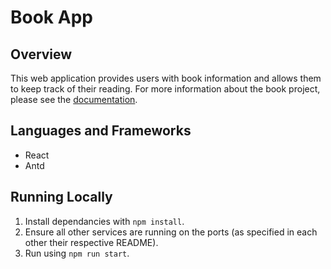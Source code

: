 # Book App
## Overview
This web application provides users with book information and allows them to keep track of their reading. For more information about the book project, please see the [documentation](https://docs.google.com/document/d/1LvHT8xOp4zcBQOKy8d-ObZdpGuUKXOrHFOg9KL4htDU/edit?usp=sharing).

## Languages and Frameworks
- React
- Antd

## Running Locally
1. Install dependancies with ```npm install```.
2. Ensure all other services are running on the ports (as specified in each other their respective README).
3. Run using ```npm run start```.
